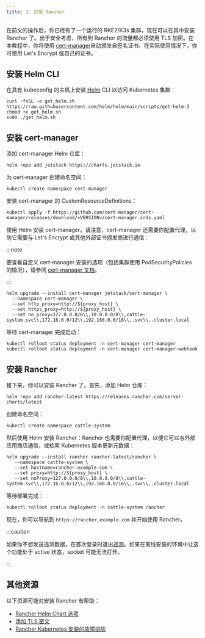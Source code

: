 ```yaml
---
title: 3. 安装 Rancher
---
```


在前文的操作后，你已经有了一个运行的 RKE2/K3s 集群，现在可以在其中安装 Rancher 了。出于安全考虑，所有到 Rancher 的流量都必须使用 TLS 加密。在本教程中，你将使用 [cert-manager](https://cert-manager.io/)自动颁发自签名证书。在实际使用情况下，你可使用 Let's Encrypt 或自己的证书。

## 安装 Helm CLI

<DeprecationHelm2 />

在具有 kubeconfig 的主机上安装 [Helm](https://helm.sh/docs/intro/install/) CLI 以访问 Kubernetes 集群：

```
curl -fsSL -o get_helm.sh https://raw.githubusercontent.com/helm/helm/main/scripts/get-helm-3
chmod +x get_helm.sh
sudo ./get_helm.sh
```

## 安装 cert-manager

添加 cert-manager Helm 仓库：

```
helm repo add jetstack https://charts.jetstack.io
```

为 cert-manager 创建命名空间：

```
kubectl create namespace cert-manager
```

安装 cert-manager 的 CustomResourceDefinitions：

```
kubectl apply -f https://github.com/cert-manager/cert-manager/releases/download/<VERSION>/cert-manager.crds.yaml
```

使用 Helm 安装 cert-manager。请注意，cert-manager 还需要你配置代理，以防它需要与 Let's Encrypt 或其他外部证书颁发商进行通信：

:::note

要查看自定义 cert-manager 安装的选项（包括集群使用 PodSecurityPolicies 的情况），请参阅 [cert-manager 文档](https://artifacthub.io/packages/helm/cert-manager/cert-manager#configuration)。

:::

```
helm upgrade --install cert-manager jetstack/cert-manager \
  --namespace cert-manager \
  --set http_proxy=http://${proxy_host} \
  --set https_proxy=http://${proxy_host} \
  --set no_proxy=127.0.0.0/8\\,10.0.0.0/8\\,cattle-system.svc\\,172.16.0.0/12\\,192.168.0.0/16\\,.svc\\,.cluster.local
```

等待 cert-manager 完成启动：

```
kubectl rollout status deployment -n cert-manager cert-manager
kubectl rollout status deployment -n cert-manager cert-manager-webhook
```

## 安装 Rancher

接下来，你可以安装 Rancher 了。首先，添加 Helm 仓库：

```
helm repo add rancher-latest https://releases.rancher.com/server-charts/latest
```

创建命名空间：

```
kubectl create namespace cattle-system
```

然后使用 Helm 安装 Rancher：Rancher 也需要你配置代理，以便它可以与外部应用商店通信，或检索 Kubernetes 版本更新元数据：

```
helm upgrade --install rancher rancher-latest/rancher \
   --namespace cattle-system \
   --set hostname=rancher.example.com \
   --set proxy=http://${proxy_host} \
   --set noProxy=127.0.0.0/8\\,10.0.0.0/8\\,cattle-system.svc\\,172.16.0.0/12\\,192.168.0.0/16\\,.svc\\,.cluster.local
```

等待部署完成：

```
kubectl rollout status deployment -n cattle-system rancher
```

现在，你可以导航到 `https://rancher.example.com` 并开始使用 Rancher。

:::caution

如果你不想发送遥测数据，在首次登录时退出[遥测](../../../../faq/telemetry.md)。如果在离线安装的环境中让这个功能处于 active 状态，socket 可能无法打开。

:::

## 其他资源

以下资源可能对安装 Rancher 有帮助：

- [Rancher Helm Chart 选项](../../installation-references/helm-chart-options.md)
- [添加 TLS 密文](../../resources/add-tls-secrets.md)
- [Rancher Kubernetes 安装的故障排除](../../install-upgrade-on-a-kubernetes-cluster/troubleshooting.md)
